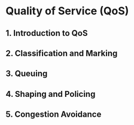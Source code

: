 # Quality of Service (QoS)

## 1. **Introduction to QoS**









## 2. **Classification and Marking**









## 3. **Queuing**









## 4. **Shaping and Policing**









## 5. **Congestion Avoidance**








